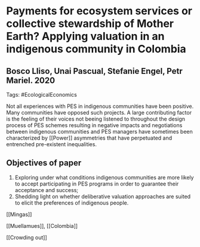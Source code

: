 # Payments for ecosystem services or collective stewardship of Mother Earth? Applying valuation in an indigenous community in Colombia

## Bosco Lliso, Unai Pascual, Stefanie Engel, Petr Mariel. 2020

Tags: #EcologicalEconomics 

Not all experiences with PES in indigenous communities have been positive. Many communities have opposed such projects. A large contributing factor is the feeling of their voices not beeing listened to throughout the design process of PES schemes resulting in negative impacts and negotiations between indigenous communities and PES managers have sometimes been characterized by [[Power]] asymmetries that have perpetuated and entrenched pre-existent inequalities.

## Objectives of paper

1. Exploring under what conditions indigenous communities are more likely to accept participating in PES programs in order to guarantee their acceptance and success;
2. Shedding light on whether deliberative valuation approaches are suited to elicit the preferences of indigenous people.

[[Mingas]]

[[Muellamues]], [[Colombia]]

[[Crowding out]]

